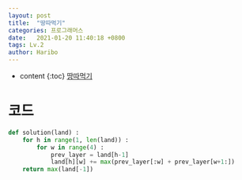 ```yaml
---
layout: post
title:  "땅따먹기"
categories: 프로그래머스
date:   2021-01-20 11:40:18 +0800
tags: Lv.2
author: Haribo
---
```


* content
{:toc}
[땅따먹기](https://school.programmers.co.kr/learn/courses/30/lessons/12913)

# 코드

```python
def solution(land) :
    for h in range(1, len(land)) :
        for w in range(4) :
            prev_layer = land[h-1]
            land[h][w] += max(prev_layer[:w] + prev_layer[w+1:])
    return max(land[-1])
```


